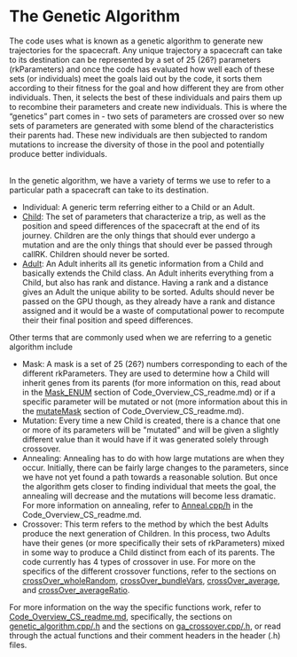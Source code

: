 <h1>The Genetic Algorithm</h1>
The code uses what is known as a genetic algorithm to generate new trajectories for the spacecraft. Any unique trajectory a spacecraft can take to its destination can be represented by a set of 25 (26?) parameters (rkParameters) and once the code has evaluated how well each of these sets (or individuals) meet the goals laid out by the code, it sorts them according to their fitness for the goal and how different they are from other individuals. Then, it selects the best of these individuals and pairs them up to recombine their parameters and create new individuals. This is where the “genetics” part comes in - two sets of parameters are crossed over so new sets of parameters are generated with some blend of the characteristics their parents had. These new individuals are then subjected to random mutations to increase the diversity of those in the pool and potentially produce better individuals. 
<br></br>

In the genetic algorithm, we have a variety of terms we use to refer to a particular path a spacecraft can take to its destination.

- Individual: A generic term referring either to a Child or an Adult.
- [Child](../Cuda/../Genetic_Algorithm/child.h): The set of parameters that characterize a trip, as well as the position and speed differences of the spacecraft at the end of its journey. Children are the only things that should ever undergo a mutation and are the only things that should ever be passed through callRK. Children should never be sorted.
- [Adult](../Cuda/../Genetic_Algorithm/child.h): An Adult inherits all its genetic information from a Child and basically extends the Child class. An Adult inherits everything from a Child, but also has rank and distance. Having a rank and a distance gives an Adult the unique ability to be sorted. Adults should never be passed on the GPU though, as they already have a rank and distance assigned and it would be a waste of computational power to recompute their their final position and speed differences.


Other terms that are commonly used when we are referring to a genetic algorithm include

- Mask: A mask is a set of 25 (26?) numbers corresponding to each of the different rkParameters. They are used to determine how a Child will inherit genes from its parents (for more information on this, read about in the [Mask_ENUM](../Code_Overview_CS_readme.md#maskvalue-enum) section of Code_Overview_CS_readme.md) or if a specific parameter will be mutated or not (more information about this in the [mutateMask](../Code_Overview_CS_readme.md#mutatemask) section of Code_Overview_CS_readme.md).
- Mutation: Every time a new Child is created, there is a chance that one or more of its parameters will be "mutated" and will be given a slightly different value than it would have if it was generated solely through crossover.
- Annealing: Annealing has to do with how large mutations are when they occur. Initially, there can be fairly large changes to the parameters, since we have not yet found a path towards a reasonable solution. But once the algorithm gets closer to finding individual that meets the goal, the annealing will decrease and the mutations will become less dramatic. For more information on annealing, refer to [Anneal.cpp/h](../Code_Overview_CS_readme.md#annealcpph) in the Code_Overview_CS_readme.md.
- Crossover: This term refers to the method by which the best Adults produce the next generation of Children. In this process, two Adults have their genes (or more specifically their sets of rkParameters) mixed in some way to produce a Child distinct from each of its parents. The code currently has 4 types of crossover in use. For more on the specifics of the different crossover functions, refer to the sections on [crossOver_wholeRandom](../Code_Overview_CS_readme.md#crossoverwholerandom), [crossOver_bundleVars](../Code_Overview_CS_readme.md#crossoverbundlevars), [crossOver_average](../Code_Overview_CS_readme.md#crossoveraverage), and [crossOver_averageRatio](../Code_Overview_CS_readme.md#crossoveraverageratio).

For more information on the way the specific functions work, refer to [Code_Overview_CS_readme.md](../Code_Overview_CS_readme.md#table-of-contents), specifically, the sections on [genetic_algorithm.cpp/.h](../Code_Overview_CS_readme.md#geneticalgorithmcpph) and the sections on [ga_crossover.cpp/.h](../Code_Overview_CS_readme.md#gacrossovercpph), or read through the actual functions and their comment headers in the header (.h) files.